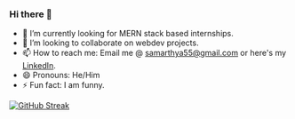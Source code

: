 ### Hi there 👋

- 🔭 I’m currently looking for MERN stack based internships.
- 👯 I’m looking to collaborate on webdev projects.
- 📫 How to reach me: Email me @ samarthya55@gmail.com or here's my <a href="https://www.linkedin.com/in/samarthya-singh-17a261152/">LinkedIn</a>.
- 😄 Pronouns: He/Him
- ⚡ Fun fact: I am funny.

[![GitHub Streak](http://github-readme-streak-stats.herokuapp.com?user=Samarthya2912&theme=radical&hide_border=true&date_format=M%20j%5B%2C%20Y%5D)](https://git.io/streak-stats)

